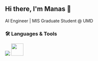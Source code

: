 ## Hi there, I'm Manas 👋
AI Engineer | MIS Graduate Student @ UMD

### 🛠️ Languages & Tools

<p align="left">
  <!-- Backend & Databases -->
  <img src="https://skillicons.dev/icons?i=mongodb,mysql,python,cpp,c,github,gitlab,linux,vscode,postman" />
  <img width="40px" src="https://cdn.simpleicons.org/microsoftsqlserver/CC2927"/>
</p>

<!--
**Manas2409/Manas2409** is a ✨ _special_ ✨ repository because its `README.md` (this file) appears on your GitHub profile.

Here are some ideas to get you started:

- 🔭 I’m currently working on ...
- 🌱 I’m currently learning ...
- 👯 I’m looking to collaborate on ...
- 🤔 I’m looking for help with ...
- 💬 Ask me about ...
- 📫 How to reach me: ...
- 😄 Pronouns: ...
- ⚡ Fun fact: ...
-->
